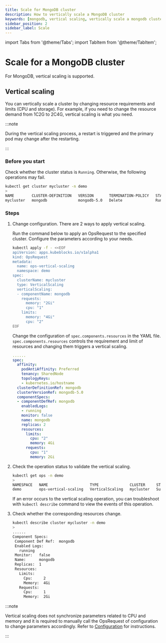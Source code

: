 ```yaml
---
title: Scale for MongoDB cluster
description: How to vertically scale a MongoDB cluster
keywords: [mongodb, vertical scaling, vertically scale a mongodb cluster]
sidebar_position: 2
sidebar_label: Scale
---
```


import Tabs from '@theme/Tabs';
import TabItem from '@theme/TabItem';

# Scale for a MongoDB cluster

For MongoDB, vertical scaling is supported.

## Vertical scaling

You can vertically scale a cluster by changing resource requirements and limits (CPU and storage). For example, if you need to change the resource demand from 1C2G to 2C4G, vertical scaling is what you need.

:::note

During the vertical scaling process, a restart is triggered and the primary pod may change after the restarting.

:::

### Before you start

Check whether the cluster status is `Running`. Otherwise, the following operations may fail.

```bash
kubectl get cluster mycluster -n demo
>
NAME        CLUSTER-DEFINITION   VERSION       TERMINATION-POLICY   STATUS    AGE
mycluster   mongodb              mongodb-5.0   Delete               Running   27m
```

### Steps

1. Change configuration. There are 2 ways to apply vertical scaling.

   <Tabs>

   <TabItem value="OpsRequest" label="OpsRequest" default>
  
   Run the command below to apply an OpsRequest to the specified cluster. Configure the parameters according to your needs.

   ```bash
   kubectl apply -f - <<EOF
   apiVersion: apps.kubeblocks.io/v1alpha1
   kind: OpsRequest
   metadata:
     name: ops-vertical-scaling
     namespace: demo
   spec:
     clusterName: mycluster
     type: VerticalScaling 
     verticalScaling:
     - componentName: mongodb
       requests:
         memory: "2Gi"
         cpu: "1"
       limits:
         memory: "4Gi"
         cpu: "2"
   EOF
   ```
  
   </TabItem>

   <TabItem value="Edit Cluster YAML File" label="Edit Cluster YAML File">

   Change the configuration of `spec.components.resources` in the YAML file. `spec.components.resources` controls the requirement and limit of resources and changing them triggers a vertical scaling.

   ```YAML
   ......
   spec:
     affinity:
       podAntiAffinity: Preferred
       tenancy: SharedNode
       topologyKeys:
       - kubernetes.io/hostname
     clusterDefinitionRef: mongodb
     clusterVersionRef: mongodb-5.0
     componentSpecs:
     - componentDefRef: mongodb
       enabledLogs:
       - running
       monitor: false
       name: mongodb
       replicas: 2
       resources:
         limits:
           cpu: "2"
           memory: 4Gi
         requests:
           cpu: "1"
           memory: 2Gi
   ```

   </TabItem>

   </Tabs>

2. Check the operation status to validate the vertical scaling.

   ```bash
   kubectl get ops -n demo
   >
   NAMESPACE   NAME                   TYPE              CLUSTER     STATUS    PROGRESS   AGE
   demo        ops-vertical-scaling   VerticalScaling   mycluster   Succeed   3/3        6m
   ```

   If an error occurs to the vertical scaling operation, you can troubleshoot with `kubectl describe` command to view the events of this operation.

3. Check whether the corresponding resources change.

   ```bash
   kubectl describe cluster mycluster -n demo
   >
   ......
   Component Specs:
    Component Def Ref:  mongodb
    Enabled Logs:
      running
    Monitor:   false
    Name:      mongodb
    Replicas:  1
    Resources:
      Limits:
        Cpu:     2
        Memory:  4Gi
      Requests:
        Cpu:     1
        Memory:  2Gi
   ```

:::note

Vertical scaling does not synchronize parameters related to CPU and memory and it is required to manually call the OpsRequest of configuration to change parameters accordingly. Refer to [Configuration](./../configuration/configuration.md) for instructions.

:::
